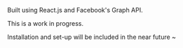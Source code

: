 Built using React.js and Facebook's Graph API.

This is a work in progress.

Installation and set-up will be included in the near future ~